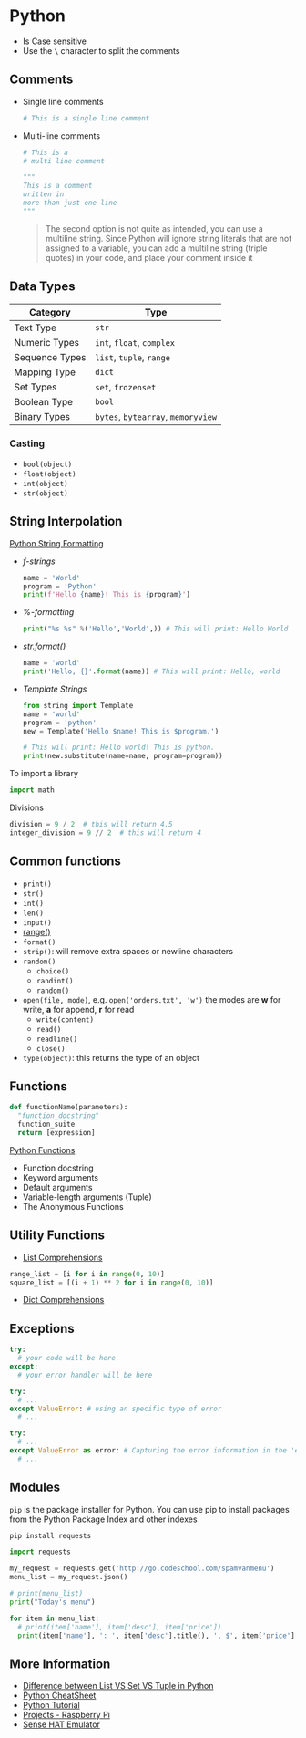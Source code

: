 # Python

- Is Case sensitive
- Use the `\` character to split the comments

## Comments

- Single line comments

  ```py
  # This is a single line comment
  ```

- Multi-line comments

  ```py
  # This is a
  # multi line comment
  
  """
  This is a comment
  written in
  more than just one line
  """
  ```

  > The second option is not quite as intended, you can use a multiline string. Since Python will ignore string literals that are not assigned to a variable, you can add a multiline string (triple quotes) in your code, and place your comment inside it

## Data Types

| Category          | Type                                  |
|-------------------|---------------------------------------|
| Text Type         | `str`                                 |
| Numeric Types     | `int`, `float`, `complex`             |
| Sequence Types    | `list`, `tuple`, `range`              |
| Mapping Type      | `dict`                                |
| Set Types         | `set`, `frozenset`                    |
| Boolean Type      | `bool`                                |
| Binary Types      | `bytes`, `bytearray`, `memoryview`    |

### Casting

- `bool(object)`
- `float(object)`
- `int(object)`
- `str(object)`

## String Interpolation

[Python String Formatting](https://www.w3schools.com/python/python_string_formatting.asp)

- _f-strings_

  ```py
  name = 'World'
  program = 'Python'
  print(f'Hello {name}! This is {program}')
  ```

- _%-formatting_

  ```py
  print("%s %s" %('Hello','World',)) # This will print: Hello World
  ```

- _str.format()_

  ```py
  name = 'world'
  print('Hello, {}'.format(name)) # This will print: Hello, world
  ```

- _Template Strings_

  ```py
  from string import Template
  name = 'world'
  program = 'python'
  new = Template('Hello $name! This is $program.')
  
  # This will print: Hello world! This is python.
  print(new.substitute(name=name, program=program))
  ```

To import a library

```py
import math
```

Divisions

```py
division = 9 / 2  # this will return 4.5
integer_division = 9 // 2  # this will return 4
```

## Common functions

- `print()`
- `str()`
- `int()`
- `len()`
- `input()`
- [range()](https://www.python.org/dev/peps/pep-0281/)
- `format()`
- `strip()`: will remove extra spaces or newline characters
- `random()`
  - `choice()`
  - `randint()`
  - `random()`
- `open(file, mode)`, e.g. ```open('orders.txt', 'w')``` the modes are **w** for write, **a** for append, **r** for read
  - `write(content)`
  - `read()`
  - `readline()`
  - `close()`
- `type(object)`: this returns the type of an object

## Functions

```py
def functionName(parameters):
  "function_docstring"
  function_suite
  return [expression]
```

[Python Functions](https://www.tutorialspoint.com/python/python_functions.htm)

- Function docstring
- Keyword arguments
- Default arguments
- Variable-length arguments (Tuple)
- The Anonymous Functions

## Utility Functions

- [List Comprehensions](https://docs.python.org/2/tutorial/datastructures.html#list-comprehensions)

```py
range_list = [i for i in range(0, 10)]
square_list = [(i + 1) ** 2 for i in range(0, 10)]
```

- [Dict Comprehensions](https://www.python.org/dev/peps/pep-0274/)

## Exceptions

```py
try:
  # your code will be here
except:
  # your error handler will be here
```

```py
try:
  # ...
except ValueError: # using an specific type of error
  # ...
```

```py
try:
  # ...
except ValueError as error: # Capturing the error information in the 'error' variable
  # ...
```

## Modules

`pip` is the package installer for Python. You can use pip to install packages from the Python Package Index and other indexes

```py
pip install requests
```

```py
import requests

my_request = requests.get('http://go.codeschool.com/spamvanmenu')
menu_list = my_request.json()

# print(menu_list)
print("Today's menu")

for item in menu_list:
  # print(item['name'], item['desc'], item['price'])
  print(item['name'], ': ', item['desc'].title(), ', $', item['price'], sep = '')
```

## More Information

- [Difference between List VS Set VS Tuple in Python](https://www.geeksforgeeks.org/difference-between-list-vs-set-vs-tuple-in-python/)
- [Python CheatSheet](https://www.pythoncheatsheet.org/cheatsheet)
- [Python Tutorial](https://www.pythontutorial.net/)
- [Projects - Raspberry Pi](https://projects.raspberrypi.org/en/paths)
- [Sense HAT Emulator](https://sense-emu.readthedocs.io/)
